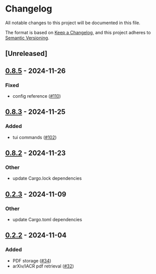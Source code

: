 # Changelog
All notable changes to this project will be documented in this file.

The format is based on [Keep a Changelog](https://keepachangelog.com/en/1.0.0/),
and this project adheres to [Semantic Versioning](https://semver.org/spec/v2.0.0.html).

## [Unreleased]

## [0.8.5](https://github.com/Autoparallel/learner/compare/learner-v0.8.4...learner-v0.8.5) - 2024-11-26

### Fixed
- config reference ([#110](https://github.com/Autoparallel/learner/pull/110))

## [0.8.3](https://github.com/Autoparallel/learner/compare/learner-v0.8.2...learner-v0.8.3) - 2024-11-25

### Added
- tui commands ([#102](https://github.com/Autoparallel/learner/pull/102))

## [0.8.2](https://github.com/Autoparallel/learner/compare/learner-v0.8.1...learner-v0.8.2) - 2024-11-23

### Other
- update Cargo.lock dependencies

## [0.2.3](https://github.com/Autoparallel/learner/compare/learner-v0.2.2...learner-v0.2.3) - 2024-11-09

### Other
- update Cargo.toml dependencies

## [0.2.2](https://github.com/Autoparallel/learner/compare/learner-v0.2.1...learner-v0.2.2) - 2024-11-04

### Added
- PDF storage ([#34](https://github.com/Autoparallel/learner/pull/34))
- arXiv/IACR pdf retrieval ([#32](https://github.com/Autoparallel/learner/pull/32))
